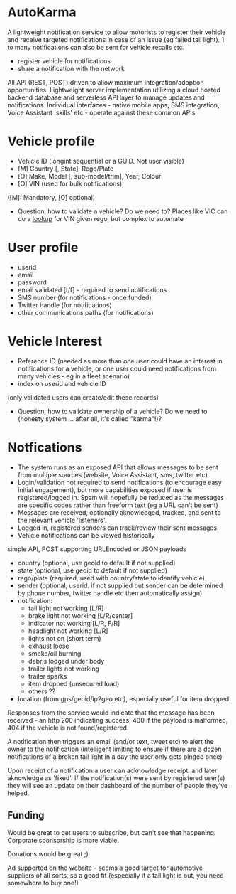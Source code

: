 AutoKarma
===

A lightweight notification service to allow motorists to register their vehicle and receive targeted notifications in case of an issue (eg failed tail light). 1 to many notifications can also be sent for vehicle recalls etc.

* register vehicle for notifications
* share a notification with the network

All API (REST, POST) driven to allow maximum integration/adoption opportunities. Lightweight server implementation utilizing a cloud hosted backend database and serverless API layer to manage updates and notifications. Individual interfaces - native mobile apps, SMS integration, Voice Assistant 'skills' etc - operate against these common APIs.

Vehicle profile
===
* Vehicle ID (longint sequential or a GUID. Not user visible)
* [M] Country [, State], Rego/Plate
* [O] Make, Model [, sub-model/trim], Year, Colour
* [O] VIN (used for bulk notifications)

([M]: Mandatory, [O] optional)

* Question: how to validate a vehicle? Do we need to? Places like VIC can do a [lookup](https://www.vicroads.vic.gov.au/registration/buy-sell-or-transfer-a-vehicle/buy-a-vehicle/check-vehicle-registration/vehicle-registration-enquiry) for VIN given rego, but complex to automate

User profile
===
* userid
* email
* password
* email validated [t/f] - required to send notifications
* SMS number (for notifications - once funded)
* Twitter handle (for notifications)
* other communications paths (for notifications)


Vehicle Interest
===

* Reference ID (needed as more than one user could have an interest in notifications for a vehicle, or one user could need notifications from many vehicles - eg in a fleet scenario)
* index on userid and vehicle ID

(only validated users can create/edit these records)

* Question: how to validate ownership of a vehicle? Do we need to (honesty system ... after all, it's called "karma"!)?

Notfications
====
* The system runs as an exposed API that allows messages to be sent from multiple sources (website, Voice Assistant, sms, twitter etc)
* Login/validation not required to send notifications (to encourage easy initial engagement), but more capabilities exposed if user is registered/logged in. Spam will hopefully be reduced as the messages are specific codes rather than freeform text (eg a URL can't be sent)
* Messages are received, optionally aknowledged, tracked, and sent to the relevant vehicle 'listeners'.
* Logged in, registered senders can track/review their sent messages.
* Vehicle notifications can be viewed historically

simple API, POST supporting URLEncoded or JSON payloads
* country (optional, use geoid to default if not supplied)
* state (optional, use geoid to default if not supplied)
* rego/plate (required, used with country/state to identify vehicle)
* sender (optional, userid. if not supplied but sender can be determined by phone number, twitter handle etc then automatically assign)
* notification:
  * tail light not working [L/R]
  * brake light not working [L/R/center]
  * indicator not working [L/R, F/R]
  * headlight not working [L/R]
  * lights not on (short term)
  * exhaust loose
  * smoke/oil burning
  * debris lodged under body
  * trailer lights not working
  * trailer sparks
  * item dropped (unsecured load)
  * others ??
* location (from gps/geoid/ip2geo etc), especially useful for item dropped

Responses from the service would indicate that the message has been received - an http 200 indicating success, 400 if the payload is malformed, 404 if the vehicle is not found/registered.

A notification then triggers an email (and/or text, tweet etc) to alert the owner to the notification (intelligent limiting to ensure if there are a dozen notifications of a broken tail light in a day the user only gets pinged once)

Upon receipt of a notification a user can acknowledge receipt, and later aknowledge as 'fixed'.  If the notification(s) were sent by registered user(s) they will see an update on their dashboard of the number of people they've helped.

Funding
---
Would be great to get users to subscribe, but can't see that happening. Corporate sponsorship is more viable.

Donations would be great ;)

Ad supported on the website - seems a good target for automotive suppliers of all sorts, so a good fit (especially if a tail light is out, you need somewhere to buy one!)